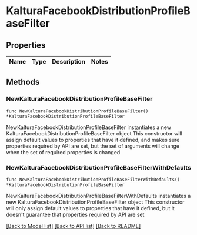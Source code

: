 # KalturaFacebookDistributionProfileBaseFilter

## Properties

Name | Type | Description | Notes
------------ | ------------- | ------------- | -------------

## Methods

### NewKalturaFacebookDistributionProfileBaseFilter

`func NewKalturaFacebookDistributionProfileBaseFilter() *KalturaFacebookDistributionProfileBaseFilter`

NewKalturaFacebookDistributionProfileBaseFilter instantiates a new KalturaFacebookDistributionProfileBaseFilter object
This constructor will assign default values to properties that have it defined,
and makes sure properties required by API are set, but the set of arguments
will change when the set of required properties is changed

### NewKalturaFacebookDistributionProfileBaseFilterWithDefaults

`func NewKalturaFacebookDistributionProfileBaseFilterWithDefaults() *KalturaFacebookDistributionProfileBaseFilter`

NewKalturaFacebookDistributionProfileBaseFilterWithDefaults instantiates a new KalturaFacebookDistributionProfileBaseFilter object
This constructor will only assign default values to properties that have it defined,
but it doesn't guarantee that properties required by API are set


[[Back to Model list]](../README.md#documentation-for-models) [[Back to API list]](../README.md#documentation-for-api-endpoints) [[Back to README]](../README.md)


